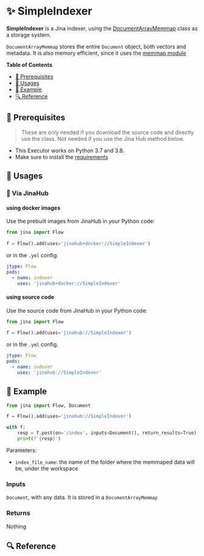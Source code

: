 # ✨ SimpleIndexer

**SimpleIndexer** is a Jina indexer, using the [DocumentArrayMemmap](https://github.com/jina-ai/jina/blob/master/jina/types/arrays/memmap.py) class as a storage system.

`DocumentArrayMemmap` stores the entire `Document` object, both vectors and metadata. It is also memory efficient, since it uses the [memmap module](https://docs.python.org/3.7/library/mmap.html) 

**Table of Contents**

- [🌱 Prerequisites](#-prerequisites)
- [🚀 Usages](#-usages)
- [🎉️ Example](#-example)
- [🔍️ Reference](#-reference)


## 🌱 Prerequisites

> These are only needed if you download the source code and directly use the class. Not needed if you use the Jina Hub method below.

- This Executor works on Python 3.7 and 3.8. 
- Make sure to install the [requirements](requirements.txt)

## 🚀 Usages

### 🚚 Via JinaHub

#### using docker images

Use the prebuilt images from JinaHub in your Python code: 

```python
from jina import Flow
	
f = Flow().add(uses='jinahub+docker://SimpleIndexer')
```

or in the `.yml` config.
	
```yaml
jtype: Flow
pods:
  - name: indexer
    uses: 'jinahub+docker://SimpleIndexer'
```

#### using source code
Use the source code from JinaHub in your Python code:

```python
from jina import Flow
	
f = Flow().add(uses='jinahub://SimpleIndexer')
```

or in the `.yml` config.

```yaml
jtype: Flow
pods:
  - name: indexer
    uses: 'jinahub://SimpleIndexer'
```

## 🎉️ Example 

```python
from jina import Flow, Document

f = Flow().add(uses='jinahub://SimpleIndexer')

with f:
    resp = f.post(on='/index', inputs=Document(), return_results=True)
    print(f'{resp}')
```

Parameters:

- `index_file_name`: the name of the folder where the memmaped data will be, under the workspace

### Inputs 

`Document`, with any data. It is stored in a `DocumentArrayMemmap`

### Returns

Nothing

## 🔍️ Reference
